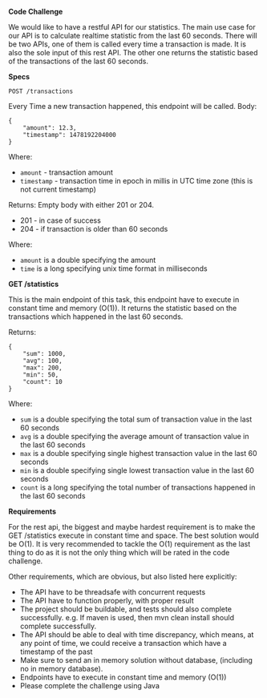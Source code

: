 **Code Challenge**

We would like to have a restful API for our statistics. The main use case for our API is to
calculate realtime statistic from the last 60 seconds. There will be two APIs, one of them is
called every time a transaction is made. It is also the sole input of this rest API. The other one
returns the statistic based of the transactions of the last 60 seconds.

**Specs**

`POST /transactions`

Every Time a new transaction happened, this endpoint will be called.
Body:
```
{
    "amount": 12.3,
    "timestamp": 1478192204000
}
```

Where:
- `amount` - transaction amount
- `timestamp` - transaction time in epoch in millis in UTC time zone (this is not current
timestamp)

Returns: Empty body with either 201 or 204.
- 201 - in case of success
- 204 - if transaction is older than 60 seconds

Where:
- `amount` is a double specifying the amount
- `time` is a long specifying unix time format in milliseconds

**GET /statistics**

This is the main endpoint of this task, this endpoint have to execute in constant time and
memory (O(1)). It returns the statistic based on the transactions which happened in the last 60
seconds.

Returns:
```
{
    "sum": 1000,
    "avg": 100,
    "max": 200,
    "min": 50,
    "count": 10
}
```

Where:
- `sum` is a double specifying the total sum of transaction value in the last 60 seconds
- `avg` is a double specifying the average amount of transaction value in the last 60
seconds
- `max` is a double specifying single highest transaction value in the last 60 seconds
- `min` is a double specifying single lowest transaction value in the last 60 seconds
- `count` is a long specifying the total number of transactions happened in the last 60
seconds

**Requirements**

For the rest api, the biggest and maybe hardest requirement is to make the GET /statistics
execute in constant time and space. The best solution would be O(1). It is very recommended to
tackle the O(1) requirement as the last thing to do as it is not the only thing which will be rated in
the code challenge.

Other requirements, which are obvious, but also listed here explicitly:

- The API have to be threadsafe with concurrent requests
- The API have to function properly, with proper result
- The project should be buildable, and tests should also complete successfully. e.g. If
maven is used, then mvn clean install should complete successfully.
- The API should be able to deal with time discrepancy, which means, at any point of time,
we could receive a transaction which have a timestamp of the past
- Make sure to send an in memory solution without database, (including no in memory
database).
- Endpoints have to execute in constant time and memory (O(1))
- Please complete the challenge using Java